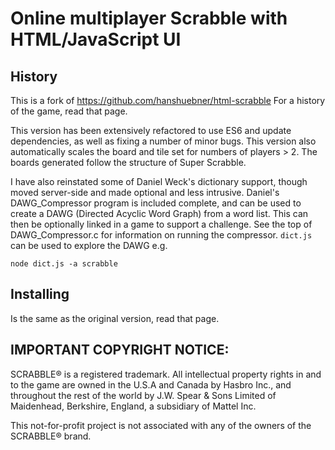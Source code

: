 # Online multiplayer Scrabble with HTML/JavaScript UI

## History

This is a fork of https://github.com/hanshuebner/html-scrabble
For a history of the game, read that page. 

This version has been extensively refactored to use ES6 and update dependencies, as well as
fixing a number of minor bugs. This version also automatically scales the board and tile set
for numbers of players > 2. The boards generated follow the structure of Super Scrabble.

I have also reinstated some of Daniel Weck's dictionary support, though moved server-side
and made optional and less intrusive. Daniel's DAWG_Compressor program is included complete, and can be
used to create a DAWG (Directed Acyclic Word Graph) from a word list. This can then be optionally
linked in a game to support a challenge. See the top of DAWG_Compressor.c for information on running
the compressor. `dict.js` can be used to explore the DAWG e.g.
```
node dict.js -a scrabble
```

## Installing

Is the same as the original version, read that page.

## IMPORTANT COPYRIGHT NOTICE:

SCRABBLE® is a registered trademark. All intellectual property
rights in and to the game are owned in the U.S.A and Canada by
Hasbro Inc., and throughout the rest of the world by J.W. Spear &
Sons Limited of Maidenhead, Berkshire, England, a subsidiary of
Mattel Inc.

This not-for-profit project is not associated with any of the owners of the SCRABBLE® brand.
